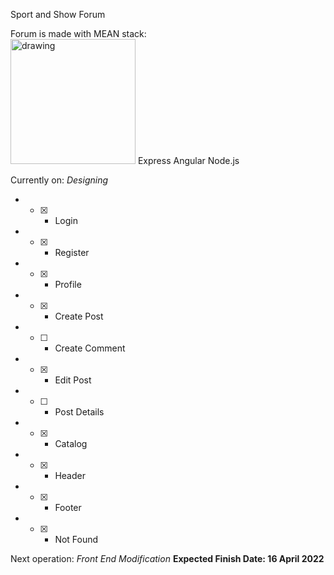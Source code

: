 Sport and Show Forum

Forum is made with MEAN stack:
<br>
<img src="https://upload.wikimedia.org/wikipedia/commons/thumb/9/93/MongoDB_Logo.svg/2560px-MongoDB_Logo.svg.png" alt="drawing" width="200"/>
Express
Angular
Node.js

Currently on: *Designing*
* - [x] - Login
* - [x] - Register
* - [x] - Profile
* - [x] - Create Post
* - [ ] - Create Comment
* - [x] - Edit Post
* - [ ] - Post Details
* - [x] - Catalog
* - [x] - Header
* - [x] - Footer
* - [x] - Not Found

Next operation: *Front End Modification*
**Expected Finish Date: 16 April 2022**